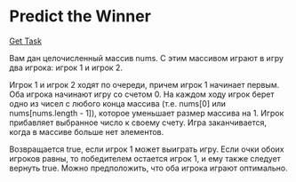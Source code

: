 <h1>Predict the Winner
</h1>

<a href="https://leetcode.com/problems/predict-the-winner//">Get Task</a>



Вам дан целочисленный массив nums. С этим массивом играют в игру два игрока: игрок 1 и игрок 2.

Игрок 1 и игрок 2 ходят по очереди, причем игрок 1 начинает первым. Оба игрока начинают игру со счетом 0. На каждом ходу игрок берет одно из чисел с любого конца массива (т.е. nums[0] или nums[nums.length - 1]), которое уменьшает размер массива на 1. Игрок прибавляет выбранное число к своему счету. Игра заканчивается, когда в массиве больше нет элементов.

Возвращается true, если игрок 1 может выиграть игру. Если очки обоих игроков равны, то победителем остается игрок 1, и ему также следует вернуть true. Можно предположить, что оба игрока играют оптимально.
